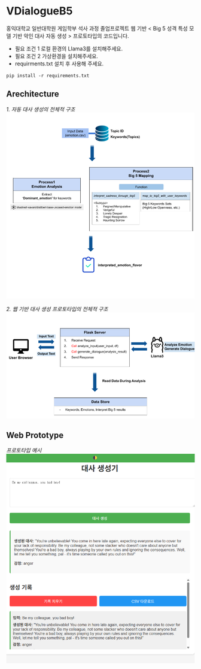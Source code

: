 # VDialogueB5

홍익대학교 일반대학원 게임학부 석사 과정 졸업프로젝트 웹 기반 < Big 5 성격 특성 모델 기반 악인 대사 자동 생성 > 프로토타입의 코드입니다.

* 필요 조건 1 로컬 환경의 Llama3를 설치해주세요.
* 필요 조건 2 가상환경을 설치해주세요.
* requirments.txt 설치 후 사용해 주세요.
```
pip install -r requirements.txt
```

Arechitecture <br>
----------

*1. 자동 대사 생성의 전체적 구조*
![자동 대사 생성의 전체적 구조](./img/type1.png)

*2. 웹 기반 대사 생성 프로토타입의 전체적 구조*
![웹 기반 대사 생성 프로토타입의 전체적 구조](./img/website2.png)


Web Prototype <br>
----------

*프로토타입 예시*
![프로토타입](./img/prototype.png)

